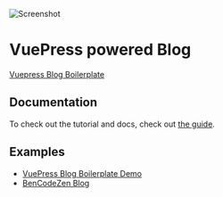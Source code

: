 ![Screenshot](https://blog.kamicrafted.com/_screenshot.jpg?raw=true)

# VuePress powered Blog
[Vuepress Blog Boilerplate](https://github.com/bencodezen/vuepress-blog-boilerplate)

## Documentation

To check out the tutorial and docs, check out [the guide](https://vuepress-blog-boilerplate.bencodezen.io/).

## Examples

- [VuePress Blog Boilerplate Demo](https://vigorous-lovelace-5c861d.netlify.com/)
- [BenCodeZen Blog](https://www.bencodezen.io)
